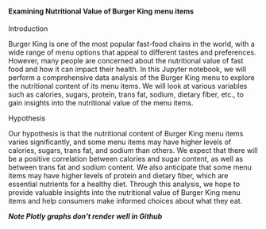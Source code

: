 #### Examining Nutritional Value of Burger King menu items

Introduction

Burger King is one of the most popular fast-food chains in the world, with a wide range of menu options that appeal to different tastes and preferences. However, many people are concerned about the nutritional value of fast food and how it can impact their health. In this Jupyter notebook, we will perform a comprehensive data analysis of the Burger King menu to explore the nutritional content of its menu items. We will look at various variables such as calories, sugars, protein, trans fat, sodium, dietary fiber, etc., to gain insights into the nutritional value of the menu items.

Hypothesis

Our hypothesis is that the nutritional content of Burger King menu items varies significantly, and some menu items may have higher levels of calories, sugars, trans fat, and sodium than others. We expect that there will be a positive correlation between calories and sugar content, as well as between trans fat and sodium content. We also anticipate that some menu items may have higher levels of protein and dietary fiber, which are essential nutrients for a healthy diet. Through this analysis, we hope to provide valuable insights into the nutritional value of Burger King menu items and help consumers make informed choices about what they eat.


***Note Plotly graphs don't render well in Github***
